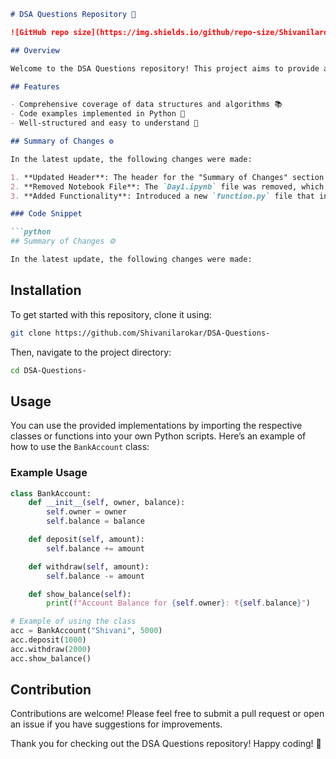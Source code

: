 ```markdown
# DSA Questions Repository 🤖

![GitHub repo size](https://img.shields.io/github/repo-size/Shivanilarokar/DSA-Questions-) ![GitHub issues](https://img.shields.io/github/issues/Shivanilarokar/DSA-Questions-) ![GitHub last commit](https://img.shields.io/github/last-commit/Shivanilarokar/DSA-Questions-)

## Overview

Welcome to the DSA Questions repository! This project aims to provide a collection of data structures and algorithms questions along with their solutions. This repository contains implementations of various data structures and algorithms in Python. The code is designed to be well-structured and easy to understand, making it a valuable resource for learners and developers alike.

## Features

- Comprehensive coverage of data structures and algorithms 📚
- Code examples implemented in Python 🐍
- Well-structured and easy to understand 📖

## Summary of Changes ⚙️

In the latest update, the following changes were made:

1. **Updated Header**: The header for the "Summary of Changes" section was enhanced for clarity.
2. **Removed Notebook File**: The `Day1.ipynb` file was removed, which contained initial DSA questions and their explanations.
3. **Added Functionality**: Introduced a new `function.py` file that includes a class for managing a simple bank account. This class provides methods for deposit, withdrawal, and balance display.

### Code Snippet

```python
## Summary of Changes ⚙️

In the latest update, the following changes were made:
```

## Installation

To get started with this repository, clone it using:

```bash
git clone https://github.com/Shivanilarokar/DSA-Questions-
```

Then, navigate to the project directory:

```bash
cd DSA-Questions-
```

## Usage

You can use the provided implementations by importing the respective classes or functions into your own Python scripts. Here’s an example of how to use the `BankAccount` class:

### Example Usage

```python
class BankAccount:
    def __init__(self, owner, balance):
        self.owner = owner
        self.balance = balance

    def deposit(self, amount):
        self.balance += amount

    def withdraw(self, amount):
        self.balance -= amount

    def show_balance(self):
        print(f"Account Balance for {self.owner}: ₹{self.balance}")

# Example of using the class
acc = BankAccount("Shivani", 5000)
acc.deposit(1000)
acc.withdraw(2000)
acc.show_balance()
```

## Contribution

Contributions are welcome! Please feel free to submit a pull request or open an issue if you have suggestions for improvements.

Thank you for checking out the DSA Questions repository! Happy coding! 🚀
```